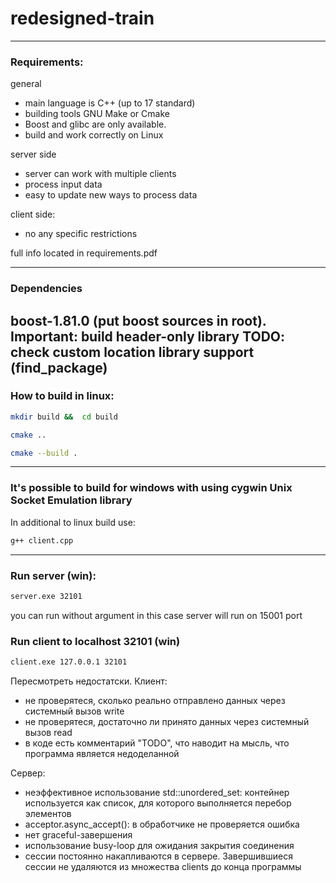 # redesigned-train
---
### Requirements:

general
* main language is C++ (up to 17 standard)
* building tools GNU Make or Cmake
* Boost and glibc are only available.
* build and work correctly on Linux

server side
* server can work with multiple clients
* process input data 
* easy to update new ways to process data

client side:
* no any specific restrictions

full info located in requirements.pdf


---

### Dependencies
boost-1.81.0 (put boost sources in root). Important: build header-only library
TODO: check custom location library support (find_package)
---

### How to build in linux:
```bash 
mkdir build &&  cd build
```
```bash 
cmake ..
```
```bash 
cmake --build .
```
---

### It's possible to build for windows with using cygwin Unix Socket Emulation library
In additional to linux build use:
```bash 
g++ client.cpp
```
---
### Run server (win):
```bash 
server.exe 32101
```
you can run without argument in this case server will run on 15001 port
### Run client to localhost 32101 (win)
```bash 
client.exe 127.0.0.1 32101
```

Пересмотреть недостатски.
Клиент:
- не проверятеся, сколько реально отправлено данных через системный вызов write
- не проверятеся, достаточно ли принято данных через системный вызов read
- в коде есть комментарий "TODO", что наводит на мысль, что программа является недоделанной

Сервер:
- неэффективное использование std::unordered_set: контейнер используется как список, для которого выполняется перебор элементов
- acceptor.async_accept(): в обработчике не проверяется ошибка
- нет graceful-завершения
- использование busy-loop для ожидания закрытия соединения
- сессии постоянно накапливаются в сервере. Завершившиеся сессии не удаляются из множества clients до конца программы
